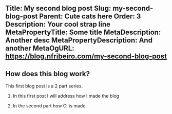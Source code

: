 Title: My second blog post
Slug: my-second-blog-post
Parent: Cute cats here
Order: 3
Description: Your cool strap line
MetaPropertyTitle: Some title
MetaDescription: Another desc
MetaPropertyDescription: And another
MetaOgURL: https://blog.nfribeiro.com/my-second-blog-post
---
## How does this blog work?

This first blog post is a 2 part series.

1) In this first post I will address how I made the blog

2) In the second part how CI is made.


